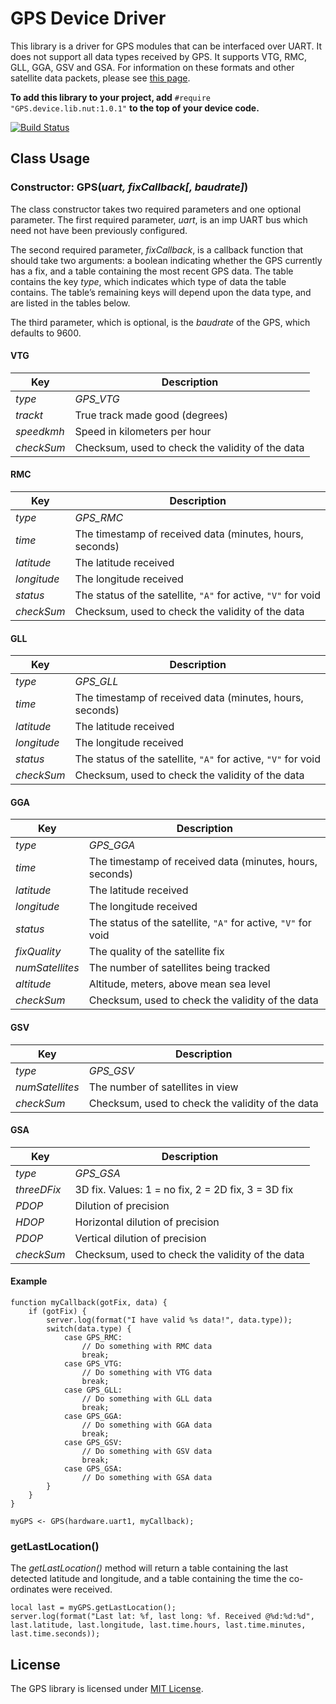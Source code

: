 # GPS Device Driver

This library is a driver for GPS modules that can be interfaced over UART. It does not support all data types received by GPS. It supports VTG, RMC, GLL, GGA, GSV and GSA. For information on these formats and other satellite data packets, please see [this page](http://www.gpsinformation.org/dale/nmea.htm).

**To add this library to your project, add** `#require "GPS.device.lib.nut:1.0.1"` **to the top of your device code.**

[![Build Status](https://api.travis-ci.org/electricimp/GPS.svg?branch=master)](https://travis-ci.org/electricimp/GPS)

## Class Usage

### Constructor: GPS(*uart, fixCallback[, baudrate]*)

The class constructor takes two required parameters and one optional parameter. The first required parameter, *uart*, is an imp UART bus which need not have been previously configured.

The second required parameter, *fixCallback*, is a callback function that should take two arguments: a boolean indicating whether the GPS currently has a fix, and a table containing the most recent GPS data. The table contains the key *type*, which indicates which type of data the table contains. The table’s remaining keys will depend upon the data type, and are listed in the tables below.

The third parameter, which is optional, is the *baudrate* of the GPS, which defaults to 9600.

#### VTG

| Key             | Description                                       |
| --------------- | ------------------------------------------------- |
| *type*          | *GPS_VTG*                                         |
| *trackt*        | True track made good (degrees)                    |
| *speedkmh*      | Speed in kilometers per hour                      |
| *checkSum*      | Checksum, used to check the validity of the data  |

#### RMC

| Key             | Description                                               |
| --------------- | --------------------------------------------------------- |
| *type*          | *GPS_RMC*                                                 |
| *time*          | The timestamp of received data (minutes, hours, seconds)  |
| *latitude*      | The latitude received                                     |
| *longitude*     | The longitude received                                    |
| *status*        | The status of the satellite, `"A"` for active, `"V"` for void |
| *checkSum*      | Checksum, used to check the validity of the data          |

#### GLL

| Key             | Description                                               |
| --------------- | --------------------------------------------------------- |
| *type*          | *GPS_GLL*                                                 |
| *time*          | The timestamp of received data (minutes, hours, seconds)  |
| *latitude*      | The latitude received                                     |
| *longitude*     | The longitude received                                    |
| *status*        | The status of the satellite, `"A"` for active, `"V"` for void |
| *checkSum*      | Checksum, used to check the validity of the data          |

#### GGA

| Key             | Description                                               |
| --------------- | --------------------------------------------------------- |
| *type*          | *GPS_GGA*                                                 |
| *time*          | The timestamp of received data (minutes, hours, seconds)  |
| *latitude*      | The latitude received                                     |
| *longitude*     | The longitude received                                    |
| *status*        | The status of the satellite, `"A"` for active, `"V"` for void |
| *fixQuality*    | The quality of the satellite fix                          |
| *numSatellites* | The number of satellites being tracked                    |
| *altitude*      | Altitude, meters, above mean sea level                    |
| *checkSum*      | Checksum, used to check the validity of the data          |

#### GSV

| Key             | Description                                               |
| --------------- | --------------------------------------------------------- |
| *type*          | *GPS_GSV*                                                 |
| *numSatellites* | The number of satellites in view                          |
| *checkSum*      | Checksum, used to check the validity of the data          |

#### GSA

| Key             | Description                                                 |
| --------------- | ----------------------------------------------------------- |
| *type*          | *GPS_GSA*                                                   |
| *threeDFix*     | 3D fix. Values: 1 = no fix, 2 = 2D fix, 3 = 3D fix          |
| *PDOP*          | Dilution of precision                                       |
| *HDOP*          | Horizontal dilution of precision                            |
| *PDOP*          | Vertical dilution of precision                              |
| *checkSum*      | Checksum, used to check the validity of the data            |

#### Example

```squirrel
function myCallback(gotFix, data) {
    if (gotFix) {
        server.log(format("I have valid %s data!", data.type));
        switch(data.type) {
            case GPS_RMC:
                // Do something with RMC data
                break;
            case GPS_VTG: 
                // Do something with VTG data
                break;
            case GPS_GLL:
                // Do something with GLL data
                break;
            case GPS_GGA:
                // Do something with GGA data
                break;
            case GPS_GSV:
                // Do something with GSV data
                break;
            case GPS_GSA:
                // Do something with GSA data
        }
    }
}

myGPS <- GPS(hardware.uart1, myCallback);
```

### getLastLocation()

The *getLastLocation()* method will return a table containing the last detected latitude and longitude, and a table containing the time the co-ordinates were received.

```squirrel
local last = myGPS.getLastLocation();
server.log(format("Last lat: %f, last long: %f. Received @%d:%d:%d", last.latitude, last.longitude, last.time.hours, last.time.minutes, last.time.seconds));
```

## License

The GPS library is licensed under [MIT License](./LICENSE).
